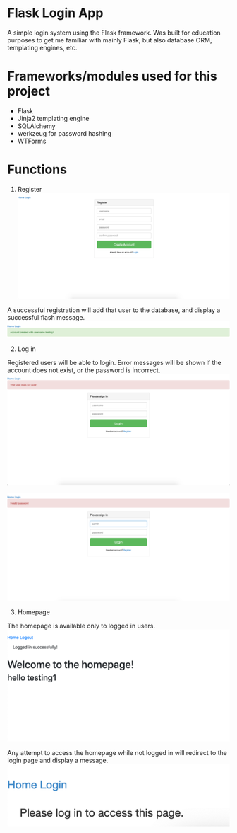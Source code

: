# Flask Login App
A simple login system using the Flask framework. Was built for education purposes to get me familiar with mainly Flask,
but also database ORM, templating engines, etc.

# Frameworks/modules used for this project
- Flask
- Jinja2 templating engine
- SQLAlchemy
- werkzeug for password hashing
- WTForms

# Functions

1. Register
![](images/register.png)

A successful registration will add that user to the database, and display a successful flash message.
![](images/account_creation.png)

2. Log in

Registered users will be able to login. Error messages will be shown if the account does not exist, or the password is incorrect.
![](images/does_not_exist.png)

![](images/invalid_password.png)

3. Homepage

The homepage is available only to logged in users. 
![](images/logged_in.png)

Any attempt to access the homepage while not logged in will redirect to the login page and display a message.
![](images/homepage_deny.png)
